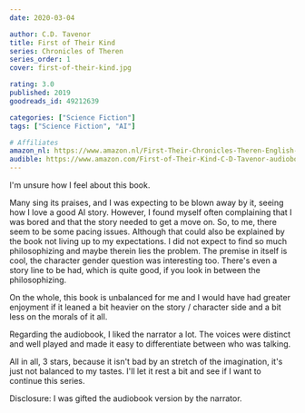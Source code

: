 ```yaml
---
date: 2020-03-04

author: C.D. Tavenor
title: First of Their Kind
series: Chronicles of Theren
series_order: 1
cover: first-of-their-kind.jpg

rating: 3.0
published: 2019
goodreads_id: 49212639

categories: ["Science Fiction"]
tags: ["Science Fiction", "AI"]

# Affiliates
amazon_nl: https://www.amazon.nl/First-Their-Chronicles-Theren-English-ebook/dp/B07PYTG1ML/?&_encoding=UTF8&tag=sofielambre0f-21&linkCode=ur2&linkId=6cdddf0ee29c07c7b0fd945bf7d0cbb0&camp=247&creative=1211
audible: https://www.amazon.com/First-of-Their-Kind-C-D-Tavenor-audiobook/dp/B07Z5F2SC8/?&_encoding=UTF8&tag=bramvandenbus-20&linkCode=ur2&linkId=1dddc94207e7d6e91e8febc3b809706e&camp=1789&creative=9325
---
```


I'm unsure how I feel about this book.

<!--more-->

Many sing its praises, and I was expecting to be blown away by it, seeing how I love a good AI story. However, I found myself often complaining that I was bored and that the story needed to get a move on. So, to me, there seem to be some pacing issues. Although that could also be explained by the book not living up to my expectations. I did not expect to find so much philosophizing and maybe therein lies the problem.
The premise in itself is cool, the character gender question was interesting too. There's even a story line to be had, which is quite good, if you look in between the philosophizing.

On the whole, this book is unbalanced for me and I would have had greater enjoyment if it leaned a bit heavier on the story / character side and a bit less on the morals of it all.

Regarding the audiobook, I liked the narrator a lot. The voices were distinct and well played and made it easy to differentiate between who was talking.

All in all, 3 stars, because it isn't bad by an stretch of the imagination, it's just not balanced to my tastes. I'll let it rest a bit and see if I want to continue this series.


Disclosure: I was gifted the audiobook version by the narrator.
